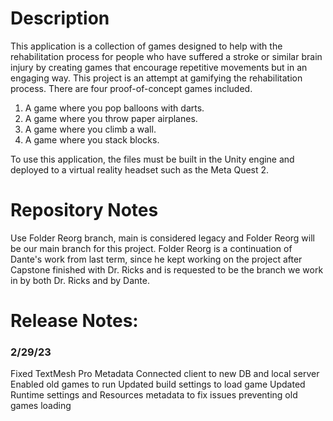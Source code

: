 # Description
This application is a collection of games designed to help with the rehabilitation process for people who have suffered a stroke or similar brain injury by creating games that encourage repetitive movements but in an engaging way. This project is an attempt at gamifying the rehabilitation process. There are four proof-of-concept games included. 
1. A game where you pop balloons with darts.
2. A game where you throw paper airplanes.
3. A game where you climb a wall.
4. A game where you stack blocks.

To use this application, the files must be built in the Unity engine and deployed to a virtual reality headset such as the Meta Quest 2.

# Repository Notes
Use Folder Reorg branch, main is considered legacy and Folder Reorg will be our main branch for this project.
Folder Reorg is a continuation of Dante's work from last term, since he kept working on the project after Capstone finished with Dr. Ricks and is requested to be the branch we work in by both Dr. Ricks and by Dante.

# Release Notes:

### 2/29/23

Fixed TextMesh Pro Metadata
Connected client to new DB and local server
Enabled old games to run
Updated build settings to load game
Updated Runtime settings and Resources metadata to fix issues preventing old games loading